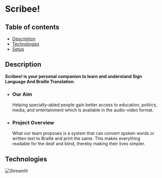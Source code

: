 ﻿# Scribee!

## Table of contents
* [Description](#Description)
* [Technologies](#Technologies)
* [Setup](#Setup)

## Description
**Scribee! is your personal companion to learn and understand Sign Language And Braille Translation.** 
- ### Our Aim 
  Helping specially-abled people gain better access to education, politics, media, and entertainment which is available in the audio-video format.
- ### Project Overview
  What our team proposes is a system that can convert spoken words or written text to Braille and print the same. This makes everything readable for the deaf and blind, thereby making their lives simpler.

## Technologies
![Streamlit](https://img.shields.io/badge/Streamlit-1.13.0-red)


